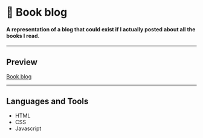 # 📕 Book blog
#### A representation of a blog that could exist if I actually posted about all the books I read.

___

## Preview
[Book blog](https://galiiaaau.github.io/Galiiaaau.github.io-Galiia-s-blog/)
___

## Languages and Tools
* HTML
* CSS
* Javascript